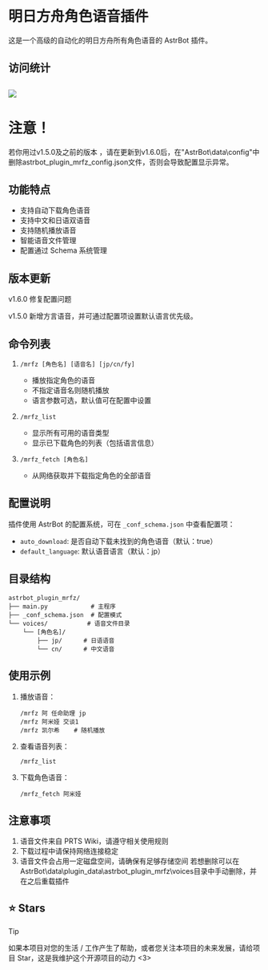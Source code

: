 # 明日方舟角色语音插件

这是一个高级的自动化的明日方舟所有角色语音的 AstrBot 插件。

## 访问统计
## <a href="https://count.getloli.com/"><img src="https://count.getloli.com/get/@:astrbot_plugin_mrfz?theme=rule34"></a>

# 注意！
若你用过v1.5.0及之前的版本 ，请在更新到v1.6.0后，在"AstrBot\data\config"中删除astrbot_plugin_mrfz_config.json文件，否则会导致配置显示异常。

## 功能特点

- 支持自动下载角色语音
- 支持中文和日语双语音
- 支持随机播放语音
- 智能语音文件管理
- 配置通过 Schema 系统管理

## 版本更新

v1.6.0
修复配置问题

v1.5.0
新增方言语音，并可通过配置项设置默认语言优先级。

## 命令列表

1. `/mrfz [角色名] [语音名] [jp/cn/fy]`
   - 播放指定角色的语音
   - 不指定语音名则随机播放
   - 语言参数可选，默认值可在配置中设置

2. `/mrfz_list`
   - 显示所有可用的语音类型
   - 显示已下载角色的列表（包括语言信息）

3. `/mrfz_fetch [角色名]`
   - 从网络获取并下载指定角色的全部语音

## 配置说明

插件使用 AstrBot 的配置系统，可在 `_conf_schema.json` 中查看配置项：

- `auto_download`: 是否自动下载未找到的角色语音（默认：true）
- `default_language`: 默认语音语言（默认：jp）

## 目录结构

```
astrbot_plugin_mrfz/
├── main.py            # 主程序
├── _conf_schema.json  # 配置模式
└── voices/           # 语音文件目录
    └── [角色名]/
        ├── jp/      # 日语语音
        └── cn/      # 中文语音
```

## 使用示例

1. 播放语音：
   ```
   /mrfz 阿 任命助理 jp
   /mrfz 阿米娅 交谈1
   /mrfz 凯尔希    # 随机播放
   ```

2. 查看语音列表：
   ```
   /mrfz_list
   ```

3. 下载角色语音：
   ```
   /mrfz_fetch 阿米娅
   ```

## 注意事项

1. 语音文件来自 PRTS Wiki，请遵守相关使用规则 
2. 下载过程中请保持网络连接稳定
3. 语音文件会占用一定磁盘空间，请确保有足够存储空间
   若想删除可以在AstrBot\data\plugin_data\astrbot_plugin_mrfz\voices目录中手动删除，并在之后重载插件   

## ⭐ Stars

> [!TIP] 
> 如果本项目对您的生活 / 工作产生了帮助，或者您关注本项目的未来发展，请给项目 Star，这是我维护这个开源项目的动力 <3>
